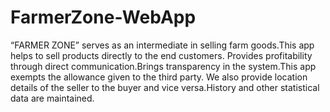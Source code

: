 # FarmerZone-WebApp
 “FARMER ZONE” serves as an intermediate in selling farm goods.This app helps to sell products directly to the end customers.  Provides profitability through direct communication.Brings transparency in the system.This app exempts the allowance given to the third party.  We also provide location details of the seller to the buyer and vice versa.History and other statistical data are maintained.

